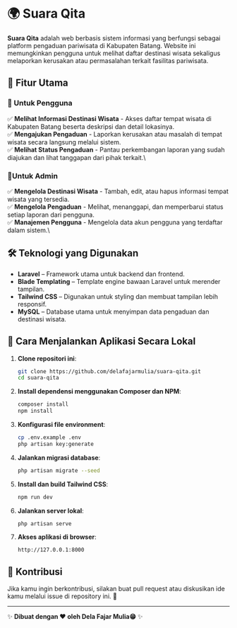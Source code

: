 # 🌍 Suara Qita

**Suara Qita** adalah web berbasis sistem informasi yang berfungsi sebagai platform pengaduan pariwisata di Kabupaten Batang. Website ini memungkinkan pengguna untuk melihat daftar destinasi wisata sekaligus melaporkan kerusakan atau permasalahan terkait fasilitas pariwisata.

## 📌 Fitur Utama
### 🔹 Untuk Pengguna
✅ **Melihat Informasi Destinasi Wisata** - Akses daftar tempat wisata di Kabupaten Batang beserta deskripsi dan detail lokasinya.\
✅ **Mengajukan Pengaduan** -  Laporkan kerusakan atau masalah di tempat wisata secara langsung melalui sistem.\
✅ **Melihat Status Pengaduan** -  Pantau perkembangan laporan yang sudah diajukan dan lihat tanggapan dari pihak terkait.\
### 🔹Untuk Admin
✅ **Mengelola Destinasi Wisata** - Tambah, edit, atau hapus informasi tempat wisata yang tersedia.\
✅ **Mengelola Pengaduan** - Melihat, menanggapi, dan memperbarui status setiap laporan dari pengguna.\
✅ **Manajemen Pengguna** - Mengelola data akun pengguna yang terdaftar dalam sistem.\

## 🛠️ Teknologi yang Digunakan
- **Laravel** – Framework utama untuk backend dan frontend.
- **Blade Templating** – Template engine bawaan Laravel untuk merender tampilan.
- **Tailwind CSS** – Digunakan untuk styling dan membuat tampilan lebih responsif.
- **MySQL** – Database utama untuk menyimpan data pengaduan dan destinasi wisata.

## 🚀 Cara Menjalankan Aplikasi Secara Lokal

1. **Clone repositori ini**:
   ```sh
   git clone https://github.com/delafajarmulia/suara-qita.git
   cd suara-qita
   ```
2. **Install dependensi menggunakan Composer dan NPM**:
   ```sh
   composer install
   npm install
   ```
3. **Konfigurasi file environment**:
   ```sh
   cp .env.example .env
   php artisan key:generate
   ```
4. **Jalankan migrasi database**:
   ```sh
   php artisan migrate --seed
   ```
5. **Install dan build Tailwind CSS**:
   ```sh
   npm run dev
   ```
6. **Jalankan server lokal**:
   ```sh
   php artisan serve
   ```
7. **Akses aplikasi di browser**:
   ```
   http://127.0.0.1:8000
   ```

## 🤝 Kontribusi
Jika kamu ingin berkontribusi, silakan buat pull request atau diskusikan ide kamu melalui issue di repository ini. 🙌

---

✨ **Dibuat dengan ❤️ oleh Dela Fajar Mulia😁** ✨
